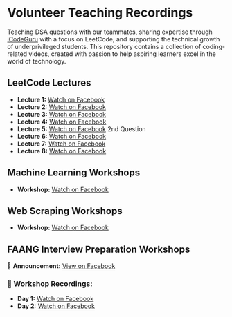 # Volunteer Teaching Recordings  

Teaching DSA questions with our teammates, sharing expertise through [iCodeGuru](https://www.linkedin.com/company/icode-guru/posts/?feedView=all) with a focus on LeetCode, and supporting the technical growth of underprivileged students. This repository contains a collection of coding-related videos, created with passion to help aspiring learners excel in the world of technology. 

## LeetCode Lectures  
- **Lecture 1:** [Watch on Facebook](https://www.facebook.com/watch/?v=1848412722678920)
- **Lecture 2:** [Watch on Facebook](https://www.facebook.com/share/v/1HcnE3hGkF/)
- **Lecture 3:** [Watch on Facebook](https://www.facebook.com/share/v/15sLoLWrJy/)
- **Lecture 4:** [Watch on Facebook](https://www.facebook.com/share/v/1aLncZ9fXc/)
- **Lecture 5:** [Watch on Facebook](https://www.facebook.com/share/v/16DKnM9eTc/) 2nd Question
- **Lecture 6:** [Watch on Facebook](https://www.facebook.com/share/v/1BuimWsAYb/)
- **Lecture 7:** [Watch on Facebook](https://www.facebook.com/share/v/1AS7H8jc9C/)
- **Lecture 8:** [Watch on Facebook](https://www.facebook.com/share/v/1BMBaAFct2/)




## Machine Learning Workshops
  - **Workshop:** [Watch on Facebook](https://www.facebook.com/share/v/1BGwSQ8BSh/)


## Web Scraping Workshops
- **Workshop:** [Watch on Facebook](https://www.facebook.com/iCodeguru/videos/970843695209248/)


## FAANG Interview Preparation Workshops  

📢 **Announcement:** [View on Facebook](https://www.facebook.com/share/p/1AEKihwC8P/)  

### 📅 Workshop Recordings:  
- **Day 1:** [Watch on Facebook](https://www.facebook.com/watch/?v=630867489654045)  
- **Day 2:** [Watch on Facebook](https://www.facebook.com/iCodeguru/videos/1378553226655184)  

  
